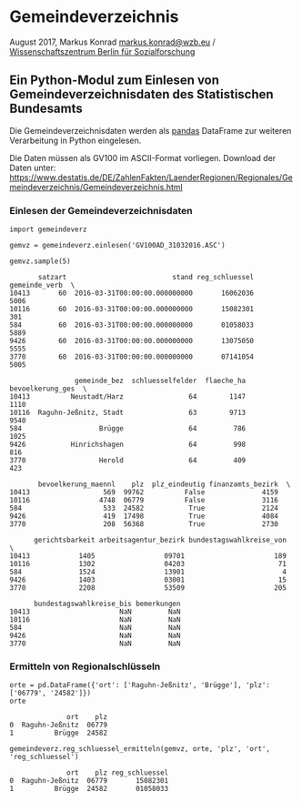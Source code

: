 # Gemeindeverzeichnis

August 2017, Markus Konrad <markus.konrad@wzb.eu> / [Wissenschaftszentrum Berlin für Sozialforschung](https://www.wzb.eu/en)

## Ein Python-Modul zum Einlesen von Gemeindeverzeichnisdaten des Statistischen Bundesamts

Die Gemeindeverzeichnisdaten werden als [pandas](http://pandas.pydata.org/) DataFrame zur weiteren Verarbeitung in Python eingelesen.

Die Daten müssen als GV100 im ASCII-Format vorliegen. Download der Daten unter: https://www.destatis.de/DE/ZahlenFakten/LaenderRegionen/Regionales/Gemeindeverzeichnis/Gemeindeverzeichnis.html

### Einlesen der Gemeindeverzeichnisdaten

```
import gemeindeverz

gemvz = gemeindeverz.einlesen('GV100AD_31032016.ASC')

gemvz.sample(5)
```

```
       satzart                          stand reg_schluessel  gemeinde_verb  \
10413       60  2016-03-31T00:00:00.000000000       16062036           5006   
10116       60  2016-03-31T00:00:00.000000000       15082301            301   
584         60  2016-03-31T00:00:00.000000000       01058033           5889   
9426        60  2016-03-31T00:00:00.000000000       13075050           5555   
3770        60  2016-03-31T00:00:00.000000000       07141054           5005   

                gemeinde_bez  schluesselfelder  flaeche_ha  bevoelkerung_ges  \
10413          Neustadt/Harz                64        1147              1110   
10116  Raguhn-Jeßnitz, Stadt                63        9713              9540   
584                   Brügge                64         786              1025   
9426           Hinrichshagen                64         998               816   
3770                  Herold                64         409               423   

       bevoelkerung_maennl    plz  plz_eindeutig finanzamts_bezirk  \
10413                  569  99762          False              4159   
10116                 4748  06779          False              3116   
584                    533  24582           True              2124   
9426                   419  17498           True              4084   
3770                   208  56368           True              2730   

      gerichtsbarkeit arbeitsagentur_bezirk bundestagswahlkreise_von  \
10413            1405                 09701                      189   
10116            1302                 04203                       71   
584              1524                 13901                        4   
9426             1403                 03001                       15   
3770             2208                 53509                      205   

      bundestagswahlkreise_bis bemerkungen  
10413                      NaN         NaN  
10116                      NaN         NaN  
584                        NaN         NaN  
9426                       NaN         NaN  
3770                       NaN         NaN
```

### Ermitteln von Regionalschlüsseln

```
orte = pd.DataFrame({'ort': ['Raguhn-Jeßnitz', 'Brügge'], 'plz': ['06779', '24582']})
orte
```

```
              ort    plz
0  Raguhn-Jeßnitz  06779
1          Brügge  24582
```

```
gemeindeverz.reg_schluessel_ermitteln(gemvz, orte, 'plz', 'ort', 'reg_schluessel')
```

```
              ort    plz reg_schluessel
0  Raguhn-Jeßnitz  06779       15082301
1          Brügge  24582       01058033
```